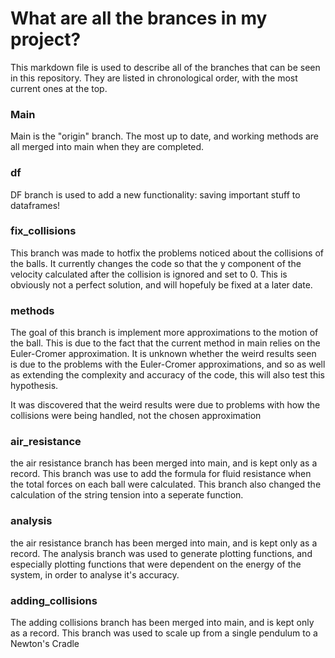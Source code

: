 # What are all the brances in my project?
This markdown file is used to describe all of the branches that can be seen in this repository. They are listed in chronological order, with the most current ones at the top. 

### Main
Main is the "origin" branch. The most up to date, and working methods are all merged into main when they are completed. 

### df
DF branch is used to add a new functionality: saving important stuff to dataframes! 
### fix_collisions
This branch was made to hotfix the problems noticed about the collisions of the balls. It currently changes the code so that the y component of the velocity calculated after the collision is ignored and set to 0. This is obviously not a perfect solution, and will hopefuly be fixed at a later date.

### methods 
The goal of this branch is implement more approximations to the motion of the ball. This is due to the fact that the current method in main relies on the Euler-Cromer approximation. It is unknown whether the weird results seen is due to the problems with the Euler-Cromer approximations, and so as well as extending the complexity and accuracy of the code, this will also test this hypothesis. 

It was discovered that the weird results were due to problems with how the collisions were being handled, not the chosen approximation


### air_resistance
the air resistance branch has been merged into main, and is kept only as a record. This branch was use to add the formula for fluid resistance when the total forces on each ball were calculated. This branch also changed the calculation of the string tension into a seperate function. 

### analysis 
the air resistance branch has been merged into main, and is kept only as a record. The analysis branch was used to generate plotting functions, and especially plotting functions that were dependent on the energy of the system, in order to analyse it's accuracy. 

### adding_collisions 
The adding collisions branch has been merged into main, and is kept only as a record. This branch was used to scale up from a single pendulum to a Newton's Cradle

